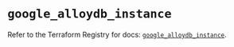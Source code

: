 # `google_alloydb_instance`

Refer to the Terraform Registry for docs: [`google_alloydb_instance`](https://registry.terraform.io/providers/hashicorp/google/6.40.0/docs/resources/alloydb_instance).
